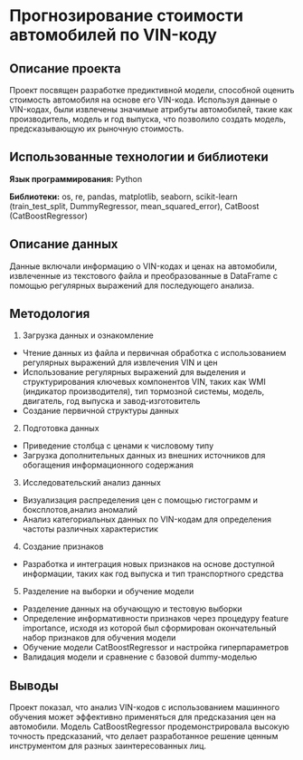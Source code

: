 # Прогнозирование стоимости автомобилей по VIN-коду

## Описание проекта
Проект посвящен разработке предиктивной модели, способной оценить стоимость автомобиля на основе его VIN-кода. Используя данные о VIN-кодах, были извлечены значимые атрибуты автомобилей, такие как производитель, модель и год выпуска, что позволило создать модель, предсказывающую их рыночную стоимость.

## Использованные технологии и библиотеки

**Язык программирования:** Python

**Библиотеки:** os, re, pandas, matplotlib, seaborn, scikit-learn (train_test_split, DummyRegressor, mean_squared_error), CatBoost (CatBoostRegressor)

## Описание данных
Данные включали информацию о VIN-кодах и ценах на автомобили, извлеченные из текстового файла и преобразованные в DataFrame с помощью регулярных выражений для последующего анализа.

## Методология
1. Загрузка данных и ознакомление
- Чтение данных из файла и первичная обработка с использованием регулярных выражений для извлечения VIN и цен
- Использование регулярных выражений для выделения и структурирования ключевых компонентов VIN, таких как WMI (индикатор производителя), тип тормозной системы, модель, двигатель, год выпуска и завод-изготовитель 
- Создание первичной структуры данных
2. Подготовка данных
- Приведение столбца с ценами к числовому типу
- Загрузка дополнительных данных из внешних источников для обогащения информационного содержания
3. Исследовательский анализ данных
- Визуализация распределения цен с помощью гистограмм и боксплотов,анализ аномалий
- Анализ категориальных данных по VIN-кодам для определения частоты различных характеристик
4. Создание признаков
- Разработка и интеграция новых признаков на основе доступной информации, таких как год выпуска и тип транспортного средства
5. Разделение на выборки и обучение модели
- Разделение данных на обучающую и тестовую выборки
- Определение информативности признаков через процедуру feature importance, исходя из которой был сформирован окончательный набор признаков для обучения модели
- Обучение модели CatBoostRegressor и настройка гиперпараметров
- Валидация модели и сравнение с базовой dummy-моделью

## Выводы
Проект показал, что анализ VIN-кодов с использованием машинного обучения может эффективно применяться для предсказания цен на автомобили. Модель CatBoostRegressor продемонстрировала высокую точность предсказаний, что делает разработанное решение ценным инструментом для разных заинтересованных лиц.
